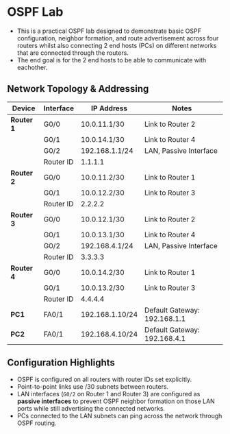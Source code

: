 # OSPF Lab

- This is a practical OSPF lab designed to demonstrate basic OSPF configuration, neighbor formation, and route advertisement across four routers whilst 
also connecting 2 end hosts (PCs) on different networks that are connected through the routers. 
- The end goal is for the 2 end hosts to be able to communicate with eachother.

## Network Topology & Addressing

| Device   | Interface | IP Address        | Notes             |
|----------|-----------|-------------------|-------------------|
| **Router 1** | G0/0      | 10.0.11.1/30      | Link to Router 2  |
|          | G0/1      | 10.0.14.1/30      | Link to Router 4  |
|          | G0/2      | 192.168.1.1/24    | LAN, Passive Interface |
|          | Router ID | 1.1.1.1           |                   |
| **Router 2** | G0/0      | 10.0.11.2/30      | Link to Router 1  |
|          | G0/1      | 10.0.12.2/30      | Link to Router 3  |
|          | Router ID | 2.2.2.2           |                   |
| **Router 3** | G0/0      | 10.0.12.1/30      | Link to Router 2  |
|          | G0/1      | 10.0.13.1/30      | Link to Router 4  |
|          | G0/2      | 192.168.4.1/24    | LAN, Passive Interface |
|          | Router ID | 3.3.3.3           |                   |
| **Router 4** | G0/0      | 10.0.14.2/30      | Link to Router 1  |
|          | G0/1      | 10.0.13.2/30      | Link to Router 3  |
|          | Router ID | 4.4.4.4           |                   |
| **PC1**  | FA0/1       | 192.168.1.10/24   | Default Gateway: 192.168.1.1 |
| **PC2**  | FA0/1       | 192.168.4.10/24   | Default Gateway: 192.168.4.1 |


##  Configuration Highlights

- OSPF is configured on all routers with router IDs set explicitly.
- Point-to-point links use /30 subnets between routers.
- LAN interfaces (`G0/2` on Router 1 and Router 3) are configured as **passive interfaces** to prevent OSPF neighbor formation on those LAN ports while still advertising the connected networks.
- PCs connected to the LAN subnets can ping across the network through OSPF routing.
